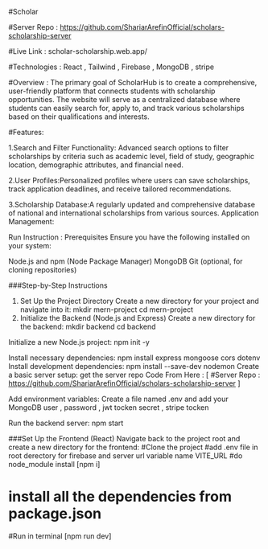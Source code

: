 #Scholar

#Server Repo : 
https://github.com/ShariarArefinOfficial/scholars-scholarship-server

#Live Link : 
scholar-scholarship.web.app/

#Technologies : 
React , Tailwind , Firebase , MongoDB , stripe

#Overview :
The primary goal of ScholarHub is to create a comprehensive, user-friendly platform that connects students with scholarship opportunities. The website will serve as a centralized database where students can easily search for, apply to, and track various scholarships based on their qualifications and interests.

#Features:

1.Search and Filter Functionality:
Advanced search options to filter scholarships by criteria such as academic level, field of study, geographic location, demographic attributes, and financial need.

2.User Profiles:Personalized profiles where users can save scholarships, track application deadlines, and receive tailored recommendations.

3.Scholarship Database:A regularly updated and comprehensive database of national and international scholarships from various sources.
Application Management:

Run Instruction :
Prerequisites
Ensure you have the following installed on your system:

Node.js and npm (Node Package Manager)
MongoDB
Git (optional, for cloning repositories)

###Step-by-Step Instructions

1. Set Up the Project Directory
Create a new directory for your project and navigate into it:
mkdir mern-project
cd mern-project
2. Initialize the Backend (Node.js and Express)
Create a new directory for the backend:
mkdir backend
cd backend

Initialize a new Node.js project:
npm init -y

Install necessary dependencies:
npm install express mongoose cors dotenv 
Install development dependencies:
npm install --save-dev nodemon
Create a basic server setup:
get the server repo Code From Here : 
[ #Server Repo : 
https://github.com/ShariarArefinOfficial/scholars-scholarship-server ]

Add environment variables:
Create a file named .env and add your MongoDB user , password , jwt tocken secret , stripe tocken 

Run the backend server:
npm start

###Set Up the Frontend (React)
Navigate back to the project root and create a new directory for the frontend:
#Clone the project 
#add .env  file in root derectory for firebase and server url variable name VITE_URL
#do node_module install [npm i]
# install all the dependencies from package.json
#Run in terminal [npm run dev]







